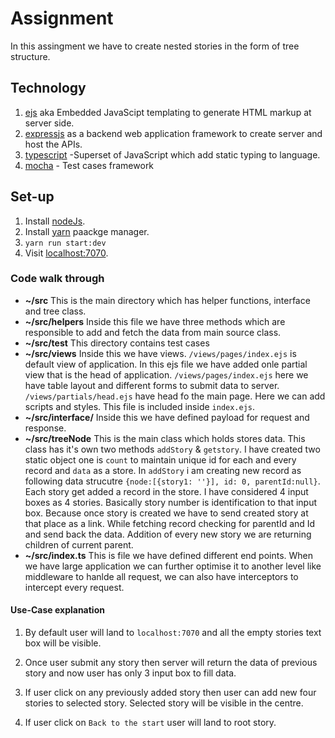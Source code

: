 # Assignment

In this assingment we have to create nested stories in the form of tree structure.

## Technology

1. [ejs](https://ejs.co/) aka Embedded JavaScipt templating to generate HTML markup at server side.
2. [expressjs](https://expressjs.com/) as a backend web application framework to create server and host the APIs.
3. [typescript](https://www.typescriptlang.org/) -Superset of JavaScript which add static typing to language.
4. [mocha](https://mochajs.org/) - Test cases framework

## Set-up

1. Install [nodeJs](https://nodejs.org/en/).
2. Install [yarn](https://yarnpkg.com/) paackge manager.
3. `yarn run start:dev`
4. Visit [localhost:7070](http://localhost:7070/).

### Code walk through

* **~/src**
    This is the main directory which has helper functions, interface and tree class.
* **~/src/helpers**
    Inside this file we have three methods which are responsible to add and fetch the data from main source class.
* **~/src/test**
  This directory contains test cases
* **~/src/views**
  Inside this we have views.
  `/views/pages/index.ejs` is default view of application. In this ejs file we have added onle partial view that is the head of application. 
  `/views/pages/index.ejs` here we have table layout and different forms to submit data to server. 
  `/views/partials/head.ejs` have head fo the main page. Here we can add scripts and styles. This file is included inside `index.ejs`.
* **~/src/interface/**
  Inside this we have defined payload for request and response.
* **~/src/treeNode**
  This is the main class which holds stores data. This class has it's own two methods `addStory` & `getstory`.
  I have created two static object one is `count` to maintain unique id for each and every record and `data` as a store.
  In `addStory` i am creating new record as following data strucutre ``{node:[{story1: ''}], id: 0, parentId:null}``. Each story get added a record in the store. I have considered 4 input boxes as 4 stories. Basically story number is identification to that input box. Because once story is created we have to send created story at that place as a link.
  While fetching record checking for parentId and Id and send back the data.
  Addition of every new story we are returning children of current parent.
* **~/src/index.ts**
This is file we have defined different end points. When we have large application we can further optimise it to another level like middleware to hanlde all request, we can also have interceptors to intercept every request.

#### Use-Case explanation

1. By default user will land to `localhost:7070` and all the empty stories text box will be visible.

2. Once user submit any story then server will return the data of previous story and now user has only 3 input box to fill data.

3. If user click on any previously added story then user can add new four stories to selected story. Selected story will be visible in the centre.

4. If user click on `Back to the start` user will land to root story.
